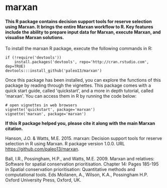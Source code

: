 marxan
============

#### This R package contains decision support tools for reserve selection using Marxan. It brings the entire Marxan workflow to R. Key features include the ability to prepare input data for Marxan, execute Marxan, and visualise Marxan solutions.


To install the marxan R package, execute the following commands in R:

```
if (!require('devtools'))
	install.packages('devtools', repo='http://cran.rstudio.com', dep=TRUE)
devtools:::install_github('paleo13/marxan')
```

Once this package has been installed, you can explore the functions of this package by reading through the vignettes. This package comes with a quick start guide, called 'quickstart', and a more in depth tutorial, called 'marxan'. You can access them in R by running the code below:

```
# open vignettes in web browsers
vignette('quickstart', package='marxan')
vignette('marxan', package='marxan')
```

**If this R package helped you, please cite it along with the main Marxan citation.**

Hanson, J.O. & Watts, M.E. 2015. marxan: Decision support tools for reserve selection in R using Marxan. R package version 1.0.0. URL https://github.com/paleo13/marxan.

Ball, I.R., Possingham, H.P., and Watts, M.E. 2009. Marxan and relatives: Software for spatial conservation prioritisation. Chapter 14: Pages 185-195 in Spatial conservation prioritisation:   Quantitative methods and computational tools. Eds Moilanen, A., Wilson, K.A., Possingham H.P. Oxford University Press, Oxford, UK. 


